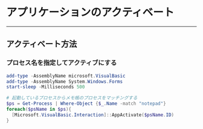 # アプリケーションのアクティベート

---

## アクティベート方法

### プロセス名を指定してアクティブにする

```PowerShell
add-type -AssemblyName microsoft.VisualBasic
add-type -AssemblyName System.Windows.Forms
start-sleep -Milliseconds 500

# 起動しているプロセスからメモ帳のプロセスをマッチングする
$ps = Get-Process | Where-Object {$_.Name -match "notepad"}
foreach($psName in $ps){
  [Microsoft.VisualBasic.Interaction]::AppActivate($psName.ID)
}
```

